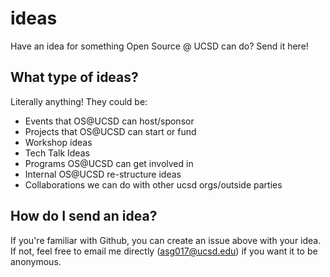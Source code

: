 # ideas
Have an idea for something Open Source @ UCSD can do? Send it here!

## What type of ideas?

Literally anything! They could be:

- Events that OS@UCSD can host/sponsor
- Projects that OS@UCSD can start or fund
- Workshop ideas
- Tech Talk Ideas
- Programs OS@UCSD can get involved in
- Internal OS@UCSD re-structure ideas
- Collaborations we can do with other ucsd orgs/outside parties

## How do I send an idea?

If you're familiar with Github, you can create an issue above with your idea. If not, feel free to email me directly (asg017@ucsd.edu) if you want it to be anonymous.
